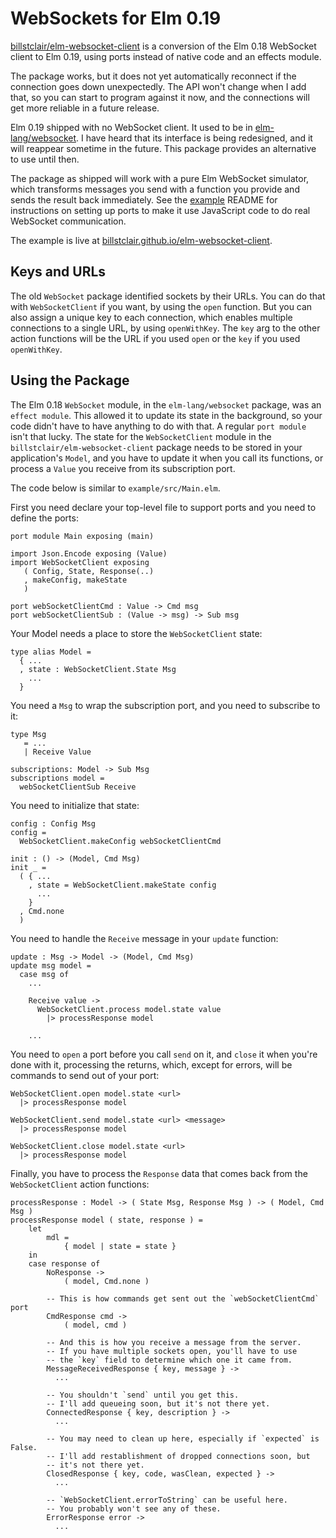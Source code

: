 # WebSockets for Elm 0.19

[billstclair/elm-websocket-client](https://package.elm-lang.org/packages/billstclair/elm-websocket-client/latest) is a conversion of the Elm 0.18 WebSocket client to Elm 0.19, using ports instead of native code and an effects module.

The package works, but it does not yet automatically reconnect if the connection goes down unexpectedly. The API won't change when I add that, so you can start to program against it now, and the connections will get more reliable in a future release.

Elm 0.19 shipped with no WebSocket client. It used to be in [elm-lang/websocket](https://package.elm-lang.org/packages/elm-lang/websocket/latest). I have heard that its interface is being redesigned, and it will reappear sometime in the future. This package provides an alternative to use until then.

The package as shipped will work with a pure Elm WebSocket simulator, which transforms messages you send with a function you provide and sends the result back immediately. See the [example](https://github.com/billstclair/elm-websocket-client/tree/master/example) README for instructions on setting up ports to make it use JavaScript code to do real WebSocket communication.

The example is live at [billstclair.github.io/elm-websocket-client](https://billstclair.github.io/websocket-client/).

## Keys and URLs

The old `WebSocket` package identified sockets by their URLs. You can do that with `WebSocketClient` if you want, by using the `open` function. But you can also assign a unique key to each connection, which enables multiple connections to a single URL, by using `openWithKey`. The `key` arg to the other action functions will be the URL if you used `open` or the `key` if you used `openWithKey`.

## Using the Package

The Elm 0.18 `WebSocket` module, in the `elm-lang/websocket` package, was an `effect module`. This allowed it to update its state in the background, so your code didn't have to have anything to do with that. A regular `port module` isn't that lucky. The state for the `WebSocketClient` module in the `billstclair/elm-websocket-client` package needs to be stored in your application's `Model`, and you have to update it when you call its functions, or process a `Value` you receive from its subscription port.

The code below is similar to `example/src/Main.elm`.

First you need declare your top-level file to support ports and you need to define the ports:

    port module Main exposing (main)
    
    import Json.Encode exposing (Value)
    import WebSocketClient exposing
       ( Config, State, Response(..)
       , makeConfig, makeState
       )

    port webSocketClientCmd : Value -> Cmd msg
    port webSocketClientSub : (Value -> msg) -> Sub msg

Your Model needs a place to store the `WebSocketClient` state:

    type alias Model =
      { ...
      , state : WebSocketClient.State Msg
        ...
      }

You need a `Msg` to wrap the subscription port, and you need to subscribe to it:

    type Msg
       = ...
       | Receive Value
       
    subscriptions: Model -> Sub Msg
    subscriptions model =
      webSocketClientSub Receive

You need to initialize that state:

    config : Config Msg
    config =
      WebSocketClient.makeConfig webSocketClientCmd

    init : () -> (Model, Cmd Msg)
    init _ =
      ( { ...
        , state = WebSocketClient.makeState config
          ...
        }
      , Cmd.none
      )

You need to handle the `Receive` message in your `update` function:

    update : Msg -> Model -> (Model, Cmd Msg)
    update msg model =
      case msg of
        ...

        Receive value ->
          WebSocketClient.process model.state value
            |> processResponse model

        ...

You need to `open` a port before you call `send` on it, and `close` it when you're done with it, processing the returns, which, except for errors, will be commands to send out of your port:

    WebSocketClient.open model.state <url>
      |> processResponse model

    WebSocketClient.send model.state <url> <message>
      |> processResponse model

    WebSocketClient.close model.state <url>
      |> processResponse model

Finally, you have to process the `Response` data that comes back from the `WebSocketClient` action functions:

    processResponse : Model -> ( State Msg, Response Msg ) -> ( Model, Cmd Msg )
    processResponse model ( state, response ) =
        let
            mdl =
                { model | state = state }
        in
        case response of
            NoResponse ->
                ( model, Cmd.none )

            -- This is how commands get sent out the `webSocketClientCmd` port
            CmdResponse cmd ->
                ( model, cmd )

            -- And this is how you receive a message from the server.
            -- If you have multiple sockets open, you'll have to use
            -- the `key` field to determine which one it came from.
            MessageReceivedResponse { key, message } ->
              ...

            -- You shouldn't `send` until you get this.
            -- I'll add queueing soon, but it's not there yet.
            ConnectedResponse { key, description } ->
              ...

            -- You may need to clean up here, especially if `expected` is False.
            -- I'll add restablishment of dropped connections soon, but
            -- it's not there yet.
            ClosedResponse { key, code, wasClean, expected } ->
              ...

            -- `WebSocketClient.errorToString` can be useful here.
            -- You probably won't see any of these.
            ErrorResponse error ->
              ...
